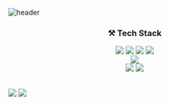 ![header](https://capsule-render.vercel.app/api?type=Waving&color=D1B2FF&height=150&section=header&text=hamjeehyun&fontSize=70&animation=twinkling)



<h3 align="center"> ⚒ Tech Stack </h3>
<p align="center">
<img src="https://img.shields.io/badge/Java-007396?style=flat-square&logo=Java&logoColor=white" center/></a> 
<img src="https://img.shields.io/badge/JavaScript-F7DF1E?style=flat-square&logo=JavaScript&logoColor=white"/></a> 
<img src="https://img.shields.io/badge/Python-3766AB?style=flat-square&logo=Python&logoColor=white"/></a> 
<img src="https://img.shields.io/badge/HTML5-E34F26?style=flat-square&logo=HTML5&logoColor=white"/></a> 
<br>
<img src="https://img.shields.io/badge/SpringBoot-6DB33F?style=flat-square&logo=SpringBoot&logoColor=white"/></a> 
<br>
<img src="https://img.shields.io/badge/React-61DAFB?style=flat-square&logo=React&logoColor=white"/></a> 
<img src="https://img.shields.io/badge/Redux-764ABC?style=flat-square&logo=Redux&logoColor=white"/></a> 
</p>
<br>
<span align="center">
<img src="https://github-readme-stats.vercel.app/api?username=hamjeehyun&show_icons=true">
<img src="https://github-readme-stats.vercel.app/api/top-langs/?username=hamjeehyun&layout=compact">
</span>
